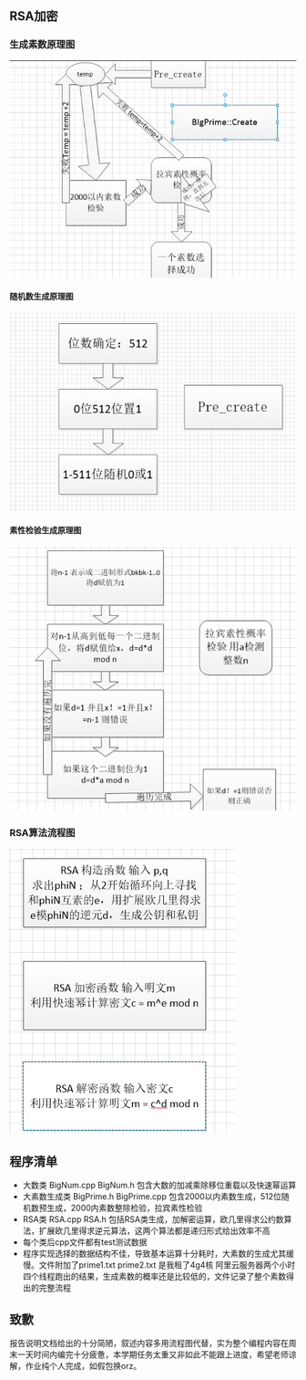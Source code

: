 ## RSA加密
### 生成素数原理图
![](report01.png)
#### 随机数生成原理图
![](report02.png)
#### 素性检验生成原理图
![](report03.png)
### RSA算法流程图
![](report04.png)
## 程序清单
- 大数类 BigNum.cpp BigNum.h 包含大数的加减乘除移位重载以及快速幂运算
- 大素数生成类 BigPrime.h BigPrime.cpp 包含2000以内素数生成，512位随机数预生成，2000内素数整除检验，拉宾素性检验
- RSA类 RSA.cpp RSA.h 包括RSA类生成，加解密运算，欧几里得求公约数算法，扩展欧几里得求逆元算法，这两个算法都是递归形式给出效率不高
- 每个类后cpp文件都有test测试数据
- 程序实现选择的数据结构不佳，导致基本运算十分耗时，大素数的生成尤其缓慢。文件附加了prime1.txt prime2.txt 是我租了4g4核 阿里云服务器两个小时四个线程跑出的结果，生成素数的概率还是比较低的，文件记录了整个素数得出的完整流程

## 致歉
报告说明文档给出的十分简陋，叙述内容多用流程图代替，实为整个编程内容在周末一天时间内编完十分疲惫，本学期任务太重又非如此不能跟上进度，希望老师谅解，作业纯个人完成，如假包换orz。